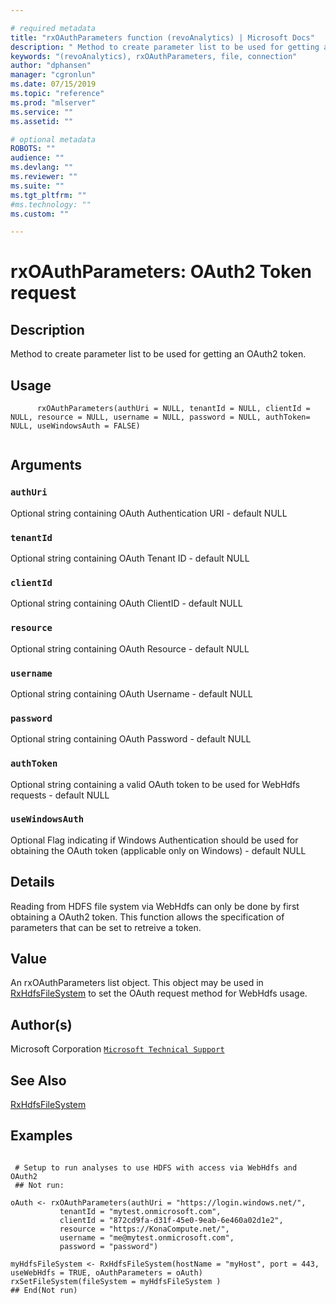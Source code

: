 ```yaml
--- 

# required metadata 
title: "rxOAuthParameters function (revoAnalytics) | Microsoft Docs" 
description: " Method to create parameter list to be used for getting an OAuth2 token. " 
keywords: "(revoAnalytics), rxOAuthParameters, file, connection" 
author: "dphansen" 
manager: "cgronlun" 
ms.date: 07/15/2019 
ms.topic: "reference" 
ms.prod: "mlserver" 
ms.service: "" 
ms.assetid: "" 

# optional metadata 
ROBOTS: "" 
audience: "" 
ms.devlang: "" 
ms.reviewer: "" 
ms.suite: "" 
ms.tgt_pltfrm: "" 
#ms.technology: "" 
ms.custom: "" 

--- 
```



 # rxOAuthParameters: OAuth2 Token request 
 ## Description

Method to create parameter list to be used for getting an OAuth2 token.


 ## Usage

```   
      rxOAuthParameters(authUri = NULL, tenantId = NULL, clientId = NULL, resource = NULL, username = NULL, password = NULL, authToken= NULL, useWindowsAuth = FALSE)


```

 ## Arguments




 ### `authUri`
 Optional string containing OAuth Authentication URI - default NULL  


 ### `tenantId`
 Optional string containing OAuth Tenant ID - default NULL  


 ### `clientId`
 Optional string containing OAuth ClientID - default NULL  


 ### `resource`
 Optional string containing OAuth Resource  - default NULL  


 ### `username`
 Optional string containing OAuth Username - default NULL  


 ### `password`
 Optional string containing OAuth Password - default NULL  


 ### `authToken`
 Optional string containing a valid OAuth token to be used for WebHdfs requests - default NULL  


 ### `useWindowsAuth`
 Optional Flag indicating if Windows Authentication should be used for obtaining the OAuth token (applicable only on Windows) - default NULL  




 ## Details

Reading from HDFS file system via WebHdfs can only be done by first obtaining a OAuth2 token. This function
allows the specification of parameters that can be set to retreive a token.



 ## Value

An rxOAuthParameters list object. This object may be used in
[RxHdfsFileSystem](RxHdfsFileSystem.md) to set the OAuth request method for WebHdfs usage.

 ## Author(s)

Microsoft Corporation [`Microsoft Technical Support`](https://go.microsoft.com/fwlink/?LinkID=698556&clcid=0x409)



 ## See Also

[RxHdfsFileSystem](RxHdfsFileSystem.md)

 ## Examples

 ```

  # Setup to run analyses to use HDFS with access via WebHdfs and OAuth2
  ## Not run:

oAuth <- rxOAuthParameters(authUri = "https://login.windows.net/",
            tenantId = "mytest.onmicrosoft.com",
            clientId = "872cd9fa-d31f-45e0-9eab-6e460a02d1e2", 
            resource = "https://KonaCompute.net/", 
            username = "me@mytest.onmicrosoft.com", 
            password = "password")

myHdfsFileSystem <- RxHdfsFileSystem(hostName = "myHost", port = 443, useWebHdfs = TRUE, oAuthParameters = oAuth)
rxSetFileSystem(fileSystem = myHdfsFileSystem )
 ## End(Not run) 
```



